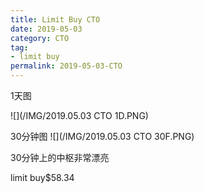 ```yaml
---
title: Limit Buy CTO
date: 2019-05-03
category: CTO
tag:
- limit buy
permalink: 2019-05-03-CTO
---
```

1天图

![](/IMG/2019.05.03 CTO 1D.PNG)

30分钟图
![](/IMG/2019.05.03 CTO 30F.PNG)

30分钟上的中枢非常漂亮

limit buy$\$$58.34
